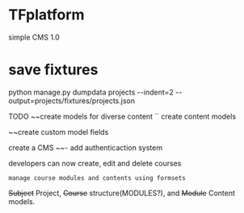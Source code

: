 # TFplatform
simple CMS 1.0

# save fixtures
python manage.py dumpdata projects --indent=2 --output=projects/fixtures/projects.json

TODO
~~create models for diverse content
``
create content models

~~create custom model fields

create a CMS
   ~~- add authenticaction system

developers can now create, edit and delete courses

    manage course modules and contents using formsets

~~Subject~~  Project, 
~~Course~~  structure(MODULES?), and 
~~Module~~  Content models. 
